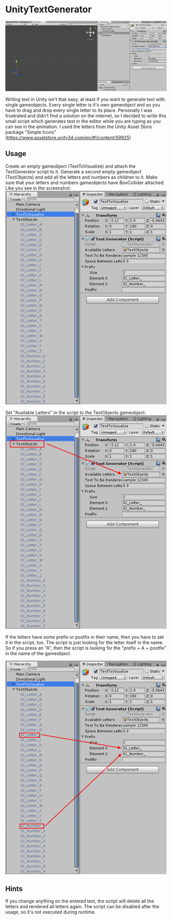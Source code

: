 # UnityTextGenerator

![alt-text](https://github.com/isenmann/UnityTextGenerator/raw/master/Screenshot/sample.gif "gif animation")

Writing text in Unity isn't that easy, at least if you want to generate text with single gameobjects. Every single letter is it's own gameobject and so you have to drag and drop every single letter to its place. 
Personally I was frustrated and didn't find a solution on the internet, so I decided to write this small script which generates text in the editor while you are typing as you can see in the animation.
I used the letters from the Unity Asset Store package "Simple Icons" (https://www.assetstore.unity3d.com/en/#!/content/59925)

## Usage

Create an empty gameobject (TextToVisualize) and attach the TextGenerator script to it. Generate a second empty gameobject (TextObjects) and add all the letters and numbers as children to it. Make sure that your letters and numbers gameobjects have BoxCollider attached. Like you see in the screenshot:
![alt-text](https://github.com/isenmann/UnityTextGenerator/raw/master/Screenshot/textobjects.png "editor screenshots")

Set "Available Letters" in the script to the TextObjects gameobject:
![alt-text](https://github.com/isenmann/UnityTextGenerator/raw/master/Screenshot/textobjects_1.png "editor screenshots")

If the letters have some prefix or postfix in their name, then you have to set it in the script, too. The script is just looking for the letter itself in the name. So if you press an "A", then the script is looking for the "prefix + A + postfix" in the name of the gameobject.

![alt-text](https://github.com/isenmann/UnityTextGenerator/raw/master/Screenshot/textobjects_2.png "editor screenshots")


## Hints
If you change anything on the entered text, the script will delete all the letters and rendered all letters again. The script can be disabled after the usage, so it's not executed during runtime.
